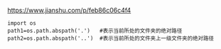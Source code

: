 

https://www.jianshu.com/p/feb86c06c4f4


```
import os  
path1=os.path.abspath('.')   #表示当前所处的文件夹的绝对路径  
path2=os.path.abspath('..')  #表示当前所处的文件夹上一级文件夹的绝对路径  

```




